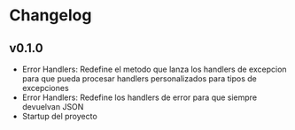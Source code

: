 # Changelog

## v0.1.0

* Error Handlers: Redefine el metodo que lanza los handlers de excepcion para que pueda procesar handlers personalizados para 
tipos de excepciones
* Error Handlers: Redefine los handlers de error para que siempre devuelvan JSON
* Startup del proyecto
